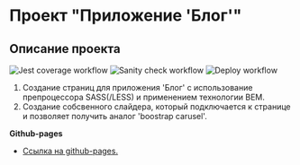 # Проект "Приложение 'Блог'"

## Описание проекта

![Jest coverage workflow](https://github.com/Stern-Ritter/blog-application/actions/workflows/coverage.yml/badge.svg)
![Sanity check workflow](https://github.com/Stern-Ritter/blog-application/actions/workflows/sanity-check.yml/badge.svg)
![Deploy workflow](https://github.com/Stern-Ritter/blog-application/actions/workflows/deploy.yml/badge.svg)

1. Создание страниц для приложения 'Блог' с использование препроцессора SASS(/LESS) и применением технологии BEM.
2. Создание собсвенного слайдера, который подключается к странице и позволяет получить аналог 'boostrap carusel'.

**Github-pages**

- [Ссылка на github-pages.](https://stern-ritter.github.io/blog-application/)
